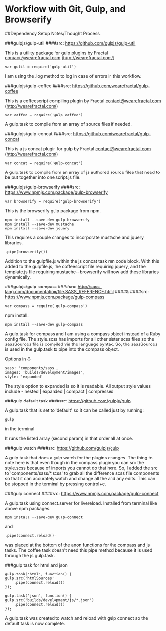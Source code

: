 # Workflow with Git, Gulp, and Browserify

##Dependency Setup Notes/Thought Process

###gulpjs/gulp-util
####src: https://github.com/gulpjs/gulp-util

This is a utility package for gulp plugins by 
Fractal <contact@wearefractal.com> (http://wearefractal.com/)
	
	var gutil = require('gulp-util')


I am using the .log method to log in case of errors in this workflow.

###gulpjs/gulp-coffee
####src: https://github.com/wearefractal/gulp-coffee

This is a coffeescript compiling plugin by 
Fractal <contact@wearefractal.com> (http://wearefractal.com/)

	var coffee = require('gulp-coffee')

A gulp.task to compile from an array of source files
if needed.

###gulpjs/gulp-concat
####src: https://github.com/wearefractal/gulp-concat

This is a js concat plugin for gulp by 
Fractal <contact@wearefractal.com> (http://wearefractal.com/)

	
	var concat = require('gulp-concat')
	

A gulp.task to compile from an array of js authored source files
that need to be put together into one script.js file.

###gulpjs/gulp-browserify
####src: https://www.npmjs.com/package/gulp-browserify

	var browserify = require('gulp-browserify')

This is the browserify gulp package from npm.
	
	npm install --save-dev gulp-browserify
	npm install --save-dev mustache
	npm install --save-dev jquery

This requires a couple changes to incorporate mustache and jquery libraries.

	.pipe(browserify())

Addition to the gulpfile.js within the js concat task run code block.
With this added to the gulpfile.js, the coffeescript file requiring jquery, and the template.js
file requiring mustache--browserify will now add these libraries dynamically.

###gulpjs/gulp-compass
####src: http://sass-lang.com/documentation/file.SASS_REFERENCE.html 
####&
####src: https://www.npmjs.com/package/gulp-compass

	var compass = require('gulp-compass')

npm install:

	npm install --save-dev gulp-compass

A gulp.task for compass and I am using a compass object instead of a 
Ruby config file. The style.scss has imports for all other sister scss files so the sassSources
file is compiled via the language syntax. So, the sassSources is used in the gulp.task to pipe into
the compass object. 

Options in {}

	sass: 'components/sass',
	images: 'builds/development/images',
	style: 'expanded'

The style option to expanded is so it is readable. All output style values include -
nested | expanded | compact | compressed

###gulp default task
####src: https://github.com/gulpjs/gulp

A gulp.task that is set to 'default' so it can be called just by running:

	gulp

in the terminal

It runs the listed array (second param) in that order all at once.

###gulp watch
####src: https://github.com/gulpjs/gulp

A gulp.task that does a gulp.watch for the plugins changes. The thing to note here is that even though in the compass plugin you can src the style.scss because of imports you cannot do that here. So, I added the src to 'components/sass/*.scss' to grab all the difference scss file components so that it can accurately watch and change all the and any edits. This can be stopped in the terminal by pressing control+c.

###gulp connect
####src: https://www.npmjs.com/package/gulp-connect

A gulp.task using connect.server for livereload. Installed from terminal like above npm packages.

	npm install --save-dev gulp-connect

and

	.pipe(connect.reload())

was placed at the bottom of the anon functions for the compass and js tasks. The coffee task doesn't need this pipe method because it is used through the js gulp.task.

###gulp task for html and json

	gulp.task('html', function() {
    gulp.src('htmlSources')
        .pipe(connect.reload())
	});

	gulp.task('json', function() {
    gulp.src('builds/development/js/*.json')
        .pipe(connect.reload())
	});

A gulp.task was created to watch and reload with gulp connect so the default task is now complete.


